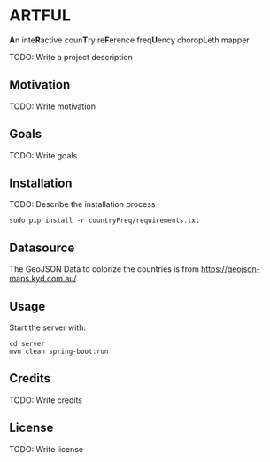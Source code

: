 # ARTFUL
**A**n inte**R**active coun**T**ry re**F**erence freq**U**ency chorop**L**eth mapper

TODO: Write a project description

## Motivation

TODO: Write motivation

## Goals

TODO: Write goals

## Installation

TODO: Describe the installation process

```
sudo pip install -r countryFreq/requirements.txt 
```

## Datasource
The GeoJSON Data to colorize the countries is from <https://geojson-maps.kyd.com.au/>.

## Usage

Start the server with:
```
cd server
mvn clean spring-boot:run
```

## Credits

TODO: Write credits

## License

TODO: Write license
